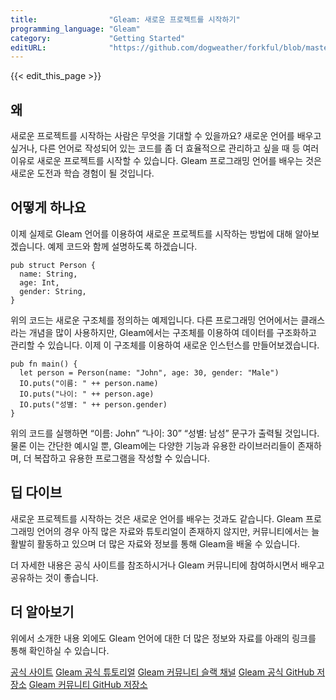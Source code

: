 ```yaml
---
title:                "Gleam: 새로운 프로젝트를 시작하기"
programming_language: "Gleam"
category:             "Getting Started"
editURL:              "https://github.com/dogweather/forkful/blob/master/content/ko/gleam/starting-a-new-project.md"
---
```


{{< edit_this_page >}}

## 왜 
새로운 프로젝트를 시작하는 사람은 무엇을 기대할 수 있을까요? 새로운 언어를 배우고 싶거나, 다른 언어로 작성되어 있는 코드를 좀 더 효율적으로 관리하고 싶을 때 등 여러 이유로 새로운 프로젝트를 시작할 수 있습니다. Gleam 프로그래밍 언어를 배우는 것은 새로운 도전과 학습 경험이 될 것입니다.

## 어떻게 하나요
이제 실제로 Gleam 언어를 이용하여 새로운 프로젝트를 시작하는 방법에 대해 알아보겠습니다. 예제 코드와 함께 설명하도록 하겠습니다. 

```Gleam
pub struct Person {
  name: String,
  age: Int,
  gender: String,
}
```

위의 코드는 새로운 구조체를 정의하는 예제입니다. 다른 프로그래밍 언어에서는 클래스라는 개념을 많이 사용하지만, Gleam에서는 구조체를 이용하여 데이터를 구조화하고 관리할 수 있습니다. 이제 이 구조체를 이용하여 새로운 인스턴스를 만들어보겠습니다.

```Gleam
pub fn main() {
  let person = Person(name: "John", age: 30, gender: "Male")
  IO.puts("이름: " ++ person.name)
  IO.puts("나이: " ++ person.age)
  IO.puts("성별: " ++ person.gender)
}
```

위의 코드를 실행하면 “이름: John” “나이: 30” “성별: 남성” 문구가 출력될 것입니다. 물론 이는 간단한 예시일 뿐, Gleam에는 다양한 기능과 유용한 라이브러리들이 존재하며, 더 복잡하고 유용한 프로그램을 작성할 수 있습니다.

## 딥 다이브
새로운 프로젝트를 시작하는 것은 새로운 언어를 배우는 것과도 같습니다. Gleam 프로그래밍 언어의 경우 아직 많은 자료와 튜토리얼이 존재하지 않지만, 커뮤니티에서는 늘 활발히 활동하고 있으며 더 많은 자료와 정보를 통해 Gleam을 배울 수 있습니다.

더 자세한 내용은 공식 사이트를 참조하시거나 Gleam 커뮤니티에 참여하시면서 배우고 공유하는 것이 좋습니다.

## 더 알아보기
위에서 소개한 내용 외에도 Gleam 언어에 대한 더 많은 정보와 자료를 아래의 링크를 통해 확인하실 수 있습니다.

[공식 사이트](https://gleam.run/)
[Gleam 공식 튜토리얼](https://github.com/gleam-lang/gleam_tutorial)
[Gleam 커뮤니티 슬랙 채널](https://gleam-community.slack.com/)
[Gleam 공식 GitHub 저장소](https://github.com/gleam-lang/gleam)
[Gleam 커뮤니티 GitHub 저장소](https://github.com/search?q=topic:gleam&type=Repositories)